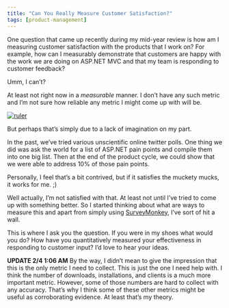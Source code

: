 ```yaml
---
title: "Can You Really Measure Customer Satisfaction?"
tags: [product-management]
---
```

One question that came up recently during my mid-year review is how am I measuring customer satisfaction with the products that I work on? For example, how can I measurably demonstrate that customers are happy with the work we are doing on ASP.NET MVC and that my team is responding to customer feedback?

Umm, I can’t?

At least not right now in a *measurable* manner. I don’t have any such metric and I’m not sure how reliable any metric I might come up with will be.

[![ruler](https://haacked.com/images/haacked_com/WindowsLiveWriter/MeasuringCustomerSatisfaction_CD25/ruler_3.jpg "ruler")](http://www.sxc.hu/photo/174738 "Wooden Ruler on sxc.hu by Bubbels")

But perhaps that’s simply due to a lack of imagination on my part.

In the past, we’ve tried various unscientific online twitter polls. One thing we did was ask the world for a list of ASP.NET pain points and compile them into one big list. Then at the end of the product cycle, we could show that we were able to address 10% of those pain points.

Personally, I feel that’s a bit contrived, but if it satisfies the muckety mucks, it works for me. ;)

Well actually, I’m not satisfied with that. At least not until I’ve tried to come up with something better. So I started thinking about what are ways to measure this and apart from simply using [SurveyMonkey](http://www.surveymonkey.com/ "SurveyMonkey"), I’ve sort of hit a wall.

This is where I ask you the question. If you were in my shoes what would you do? How have you quantitatively measured your effectiveness in responding to customer input? I’d love to hear your ideas.

**UPDATE 2/4 1:06 AM** By the way, I didn’t mean to give the impression that this is the only metric I need to collect. This is just the one I need help with. I think the number of downloads, installations, and clients is a much more important metric. However, some of those numbers are hard to collect with any accuracy. That’s why I think some of these other metrics might be useful as corroborating evidence. At least that’s my theory.